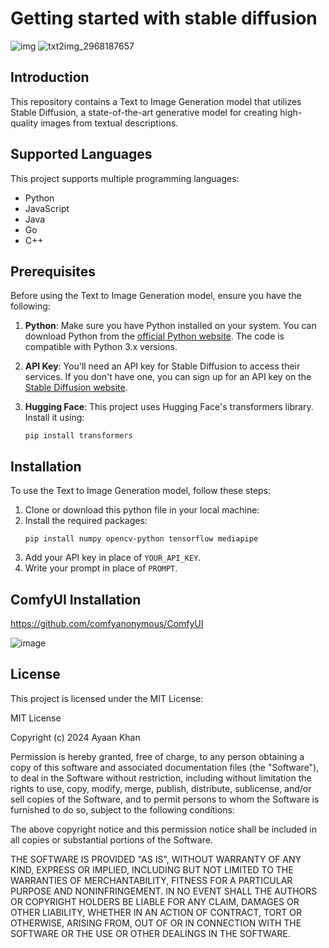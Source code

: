 # Getting started with stable diffusion
![img](https://github.com/ayaankhan28/GettingStartedStability/assets/98885614/dc49186d-3e63-42ed-8ef8-0f174cc43473)
![txt2img_2968187657](https://github.com/ayaankhan28/GettingStartedStability/assets/98885614/10fb1eed-ba15-4d04-b4e9-ea84108223fb)

## Introduction

This repository contains a Text to Image Generation model that utilizes Stable Diffusion, a state-of-the-art generative model for creating high-quality images from textual descriptions.

## Supported Languages

This project supports multiple programming languages:
- Python
- JavaScript
- Java
- Go
- C++

## Prerequisites

Before using the Text to Image Generation model, ensure you have the following:

1. **Python**: Make sure you have Python installed on your system. You can download Python from the [official Python website](https://www.python.org/downloads/). The code is compatible with Python 3.x versions.

2. **API Key**: You'll need an API key for Stable Diffusion to access their services. If you don't have one, you can sign up for an API key on the [Stable Diffusion website](https://stability.ai/).

3. **Hugging Face**: This project uses Hugging Face's transformers library. Install it using:
   ```
   pip install transformers
   ```

## Installation

To use the Text to Image Generation model, follow these steps:

1. Clone or download this python file in your local machine:
2. Install the required packages:
   ```
   pip install numpy opencv-python tensorflow mediapipe
   ```
3. Add your API key in place of `YOUR_API_KEY`.
4. Write your prompt in place of `PROMPT`.

## ComfyUI Installation 
https://github.com/comfyanonymous/ComfyUI

 ![image](https://github.com/ayaankhan28/GettingStartedStability/assets/98885614/9eefd732-d285-4763-a097-bffbccdbcb41)

## License

This project is licensed under the MIT License:

MIT License

Copyright (c) 2024 Ayaan Khan

Permission is hereby granted, free of charge, to any person obtaining a copy
of this software and associated documentation files (the "Software"), to deal
in the Software without restriction, including without limitation the rights
to use, copy, modify, merge, publish, distribute, sublicense, and/or sell
copies of the Software, and to permit persons to whom the Software is
furnished to do so, subject to the following conditions:

The above copyright notice and this permission notice shall be included in all
copies or substantial portions of the Software.

THE SOFTWARE IS PROVIDED "AS IS", WITHOUT WARRANTY OF ANY KIND, EXPRESS OR
IMPLIED, INCLUDING BUT NOT LIMITED TO THE WARRANTIES OF MERCHANTABILITY,
FITNESS FOR A PARTICULAR PURPOSE AND NONINFRINGEMENT. IN NO EVENT SHALL THE
AUTHORS OR COPYRIGHT HOLDERS BE LIABLE FOR ANY CLAIM, DAMAGES OR OTHER
LIABILITY, WHETHER IN AN ACTION OF CONTRACT, TORT OR OTHERWISE, ARISING FROM,
OUT OF OR IN CONNECTION WITH THE SOFTWARE OR THE USE OR OTHER DEALINGS IN THE
SOFTWARE.